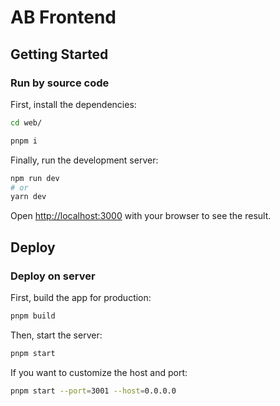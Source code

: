 # AB Frontend

## Getting Started

### Run by source code

First, install the dependencies:

```bash
cd web/

pnpm i
```

Finally, run the development server:

```bash
npm run dev
# or
yarn dev
```

Open [http://localhost:3000](http://localhost:3000) with your browser to see the result.

## Deploy

### Deploy on server

First, build the app for production:

```bash
pnpm build
```

Then, start the server:

```bash
pnpm start
```

If you want to customize the host and port:

```bash
pnpm start --port=3001 --host=0.0.0.0
```
